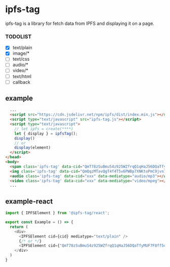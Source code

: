 # ipfs-tag
ipfs-tag is a library for fetch data from IPFS and displaying it on a page.

### TODOLIST
- [x] text/plain
- [x] image/*
- [ ] text/css
- [ ] audio/*
- [ ] video/*
- [ ] text/html
- [ ] callback

## example
```html
  ...
  <script src="https://cdn.jsdelivr.net/npm/ipfs/dist/index.min.js"></script>
  <script type="text/javascript" src="ipfs-tag.js"></script>
  <script type="text/javascript">
    // let ipfs = create(****)
    let { display } = ipfsTag();
    display()
    // or 
    display(element)
  </script>
</head>
<body>
  <span class='ipfs-tag' data-cid="QmT78zSuBmuS4z925WZfrqQ1qHaJ56DQaTfyMUF7F8ff5o" data-mediatype="text/plain" ></span>
  <img class='ipfs-tag' data-cid="QmQqzMTavQgT4f4T5v6PWBp7XNKtoPmC9jvn12WPT3gkSE" data-mediatype="image/png" />
  <audio class='ipfs-tag' data-cid="xxx" data-mediatype="audio/mp3"></audio>
  <video class='ipfs-tag' data-cid="xxx" data-mediatype="video/mpeg"></video>
  ...
```

## example-react
```javascript
import { IPFSElement } from '@ipfs-tag/react';

export const Example = () => {
  return (
    <div>
      <IPFSElement cid={cid} mediatype="text/plain" />
      {/* or */}
      <IPFSElement cid={"QmT78zSuBmuS4z925WZfrqQ1qHaJ56DQaTfyMUF7F8ff5o"} mediatype="text/plain" />
    </div>
  )
}

```
